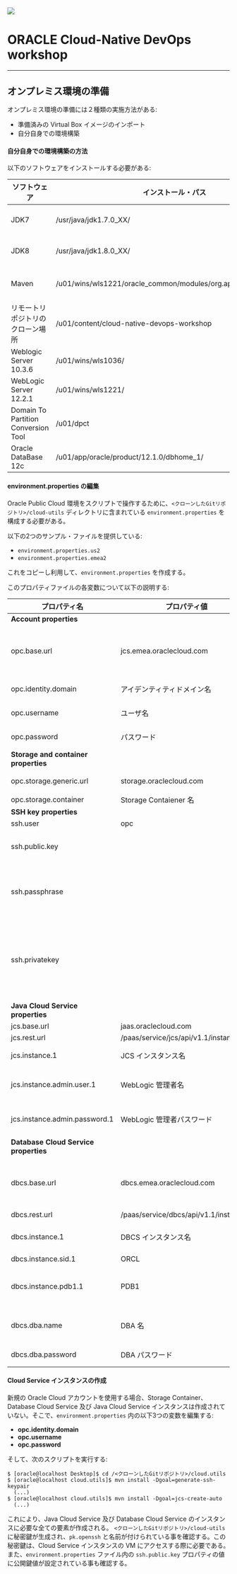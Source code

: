 ![](../common/images/customer.logo.png)
---
# ORACLE Cloud-Native DevOps workshop
-----
## オンプレミス環境の準備

オンプレミス環境の準備には２種類の実施方法がある:

- 準備済みの Virtual Box イメージのインポート
- 自分自身での環境構築

#### 自分自身での環境構築の方法

以下のソフトウェアをインストールする必要がある:


|ソフトウェア | インストール・パス | 備考|
|--- | --- | --- |
|JDK7 | /usr/java/jdk1.7.0_XX/ | VBox では JDK7u79 を使用したためパスは `/usr/java/jdk1.7.0_79/`|
|JDK8 | /usr/java/jdk1.8.0_XX/ | VBox では JDK8u60 を使用したためパスは `/usr/java/jdk1.8.0_60/`|
|Maven | /u01/wins/wls1221/oracle_common/modules/org.apache.maven_3.2.5 | その他の場所でもよい。環境変数 `PATH` に設定すること|
|リモートリポジトリのクローン場所| /u01/content/cloud-native-devops-workshop ||
|Weblogic Server 10.3.6 | /u01/wins/wls1036/ | VBox では、WLS 10.3.6.0.0 を使用|
|WebLogic Server 12.2.1 | /u01/wins/wls1221/ | VBoxでは、 WLS 12.2.1.0.0 を使用|
|Domain To Partition  Conversion Tool | /u01/dpct ||
|Oracle DataBase 12c | /u01/app/oracle/product/12.1.0/dbhome_1/ | PDB名: **PDBORCL**|

#### environment.properties の編集

Oracle Public Cloud 環境をスクリプトで操作するために、`<クローンしたGitリポジトリ>/cloud-utils` ディレクトリに含まれている `environment.properties` を構成する必要がある。

以下の2つのサンプル・ファイルを提供している:

- `environment.properties.us2`
- `environment.properties.emea2`

これをコピーし利用して、`environment.properties` を作成する。

このプロパティファイルの各変数について以下の説明する:

|プロパティ名|プロパティ値|備考|
| --- | --- | --- |
|**Account properties**|||
|opc.base.url|jcs.emea.oraclecloud.com|**EMEA** のデータセンター用の設定値。リージョンが **US** の場合は、`jaas.oraclecloud.com` を設定|
|opc.identity.domain|アイデンティティドメイン名|使用するアイデンティティドメイン名を設定|
|opc.username|ユーザ名|Oracle Cloud のユーザ名を設定|
|opc.password|パスワード|Oracle Cloud ユーザパスワードを設定|
|**Storage and container properties**|||
|opc.storage.generic.url|storage.oraclecloud.com|Storage CS のREST エンドポイント URL|
|opc.storage.container|Storage Contaiener 名|Cotainer 名のみを設定|
|**SSH key properties**|||
|ssh.user|opc|||
|ssh.public.key||Cloud Service のインスタンスの作成に使用する **公開鍵** の値を設定|
|ssh.passphrase||秘密鍵のパスフレーズを設定する。パパスフレーズを設定していない場合は、何も設定しない|
|ssh.privatekey||秘密鍵の名称を設定。`<クローンしたGitリポジトリ>/cloud-utils`に配置してある事に注意。 (VBox の場合: /u01/content/cloud-native-devops-workshop/cloud-utils)|
|**Java Cloud Service properties**|||
|jcs.base.url|jaas.oraclecloud.com||
|jcs.rest.url|/paas/service/jcs/api/v1.1/instances/||
|jcs.instance.1|JCS インスタンス名|Java Cloud Service インスタンス名|
|jcs.instance.admin.user.1|WebLogic 管理者名|JCS 定義中に設定する WebLogic 管理者ユーザ名|
|jcs.instance.admin.password.1|WebLogic 管理者パスワード|JCS 定義注に設定する WebLogic 管理者パスワード|
|**Database Cloud Service properties**|||
|dbcs.base.url|dbcs.emea.oraclecloud.com|**EMEA** のデータセンター用の設定値。**US** の場合は、`dbaas.oraclecloud.com` を設定|
|dbcs.rest.url|/paas/service/dbcs/api/v1.1/instances/||
|dbcs.instance.1|DBCS インスタンス名|Database Cloud Service インスタンス名|
|dbcs.instance.sid.1|ORCL|SID|
|dbcs.instance.pdb1.1|PDB1|Database Cloud Service インスタンスの作成時にデフォルト値として **PDB1** を使用|
|dbcs.dba.name|DBA 名|DBCS 定義中に設定する管理者名。多くの場合、**sys** を使用する|
|dbcs.dba.password|DBA パスワード|DBCS 定義中に設定する管理者パスワード|

#### Cloud Service インスタンスの作成

新規の Oracle Cloud アカウントを使用する場合、Storage Container、Database Cloud Service 及び Java Cloud Service インスタンスは作成されていない。そこで、`environment.properties` 内の以下3つの変数を編集する:
- **opc.identity.domain**
- **opc.username**
- **opc.password**

そして、次のスクリプトを実行する:

```
$ [oracle@localhost Desktop]$ cd /<クローンしたGitリポジトリ>/cloud.utils
$ [oracle@localhost cloud.utils]$ mvn install -Dgoal=generate-ssh-keypair
  (...)
$ [oracle@localhost cloud.utils]$ mvn install -Dgoal=jcs-create-auto
  (...)
```

これにより、Java Cloud Service 及び Database Cloud Service のインスタンスに必要な全ての要素が作成される。
`<クローンしたGitリポジトリ>/cloud-utils` に秘密鍵が生成され、`pk.openssh` と名前が付けられている事を確認する。この秘密鍵は、Cloud Service インスタンスの VM にアクセスする際に必要である。また、`environment.properties` ファイル内の `ssh.public.key` プロパティの値に公開鍵値が設定されている事も確認する。
